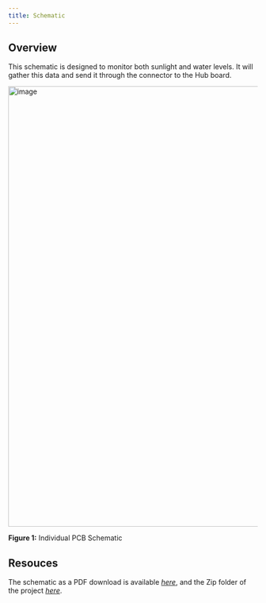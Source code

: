 ```yaml
---
title: Schematic
---
```


## Overview

This schematic is designed to monitor both sunlight and water levels. It will gather this data and send it through the connector to the Hub board.


<img width="1254" height="887" alt="image" src="https://github.com/user-attachments/assets/d6904e13-b65f-4757-a7c8-1e75b00f7f54" />

**Figure 1:** Individual PCB Schematic


## Resouces

The schematic as a PDF download is available [*here*](https://github.com/user-attachments/files/22963117/LeviAddinkIndividualPCB.pdf), and the Zip folder of the project [*here*](https://github.com/user-attachments/files/22963123/LeviAddinkIndividualPCB.zip).

